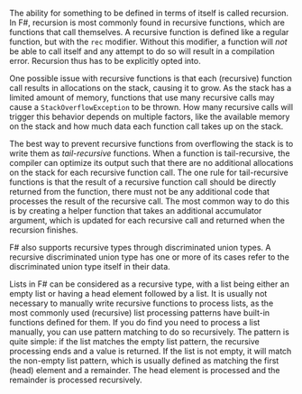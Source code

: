 The ability for something to be defined in terms of itself is called recursion. In F#, recursion is most commonly found in recursive functions, which are functions that call themselves. A recursive function is defined like a regular function, but with the `rec` modifier. Without this modifier, a function will _not_ be able to call itself and any attempt to do so will result in a compilation error. Recursion thus has to be explicitly opted into.

One possible issue with recursive functions is that each (recursive) function call results in allocations on the stack, causing it to grow. As the stack has a limited amount of memory, functions that use many recursive calls may cause a `StackOverflowException` to be thrown. How many recursive calls will trigger this behavior depends on multiple factors, like the available memory on the stack and how much data each function call takes up on the stack.

The best way to prevent recursive functions from overflowing the stack is to write them as _tail-recursive_ functions. When a function is tail-recursive, the compiler can optimize its output such that there are no additional allocations on the stack for each recursive function call. The one rule for tail-recursive functions is that the result of a recursive function call should be directly returned from the function, there must not be any additional code that processes the result of the recursive call. The most common way to do this is by creating a helper function that takes an additional accumulator argument, which is updated for each recursive call and returned when the recursion finishes.

F# also supports recursive types through discriminated union types. A recursive discriminated union type has one or more of its cases refer to the discriminated union type itself in their data.

Lists in F# can be considered as a recursive type, with a list being either an empty list or having a head element followed by a list. It is usually not necessary to manually write recursive functions to process lists, as the most commonly used (recursive) list processing patterns have built-in functions defined for them. If you do find you need to process a list manually, you can use pattern matching to do so recursively. The pattern is quite simple: if the list matches the empty list pattern, the recursive processing ends and a value is returned. If the list is not empty, it will match the non-empty list pattern, which is usually defined as matching the first (head) element and a remainder. The head element is processed and the remainder is processed recursively.
